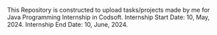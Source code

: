 This Repository is constructed to upload tasks/projects made by me for Java Programming Internship in Codsoft. Internship Start Date: 10, May, 2024. Internship End Date: 10, June, 2024.
